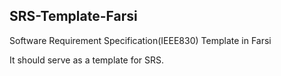 ## SRS-Template-Farsi
Software Requirement Specification(IEEE830) Template in Farsi

It should serve as a template for SRS.
